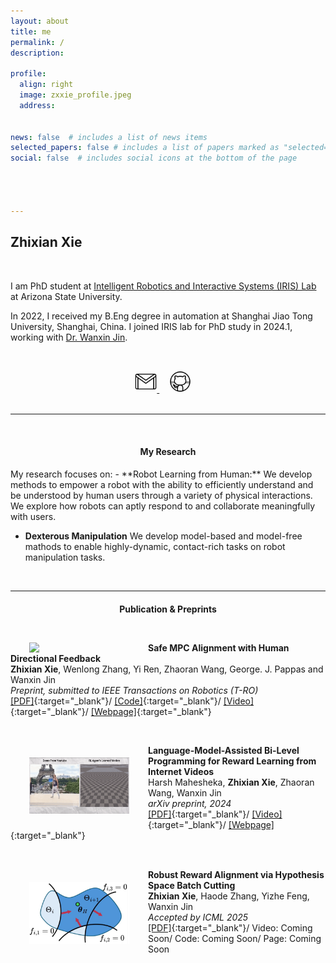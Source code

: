 ```yaml
---
layout: about
title: me
permalink: /
description: 

profile:
  align: right
  image: zxxie_profile.jpeg
  address: 


news: false  # includes a list of news items
selected_papers: false # includes a list of papers marked as "selected={true}"
social: false  # includes social icons at the bottom of the page




---
```



## **Zhixian Xie**

<p style="margin-bottom:1.3cm; margin-left: 0.5cm"> </p>


I am PhD student at <a href="https://asu-iris.github.io/">Intelligent Robotics and Interactive Systems (IRIS) Lab</a> at Arizona State University. 

In 2022, I received my B.Eng degree in automation at Shanghai Jiao Tong University, Shanghai, China. I joined IRIS lab for PhD study in 2024.1,  working with <a href="https://wanxinjin.github.io/">Dr. Wanxin Jin</a>. 

<p style="margin-bottom:1.2cm; margin-left: 1.5cm"> </p>



<center>
    <a href = "mailto:zxxie@asu.edu" target="_blank"> 
    <img src="assets/img/platform_icon/email.gif" width="35" target="_blank"> </a>   &nbsp;&nbsp;&nbsp;
<!-- <a href = "https://scholar.google.com/citations?user=SoEC4h4AAAAJ&hl=en" target="_blank"> 
    <img src="assets/img/platform_icon/scholar.png" width="35" target="_blank"></a>   &nbsp;&nbsp;&nbsp; -->
<a href = "https://github.com/Zhi-Xian-Xie" target="_blank">
    <img src="assets/img/platform_icon/github.gif" width="35" target="_blank"></a> &nbsp;&nbsp;&nbsp;
<!-- <a href = "https://twitter.com/jinwanxin" target="_blank">
    <img src="assets/img/platform_icon/twitter.gif" width="35" target="_blank"></a>  &nbsp;&nbsp;&nbsp; -->
<!-- <a href = "https://www.youtube.com/channel/UCkMgzXIhi3BmWP7tAdeyoaA" target="_blank">
    <img src="assets/img/platform_icon/youtube.gif" width="35" target="_blank"></a>  &nbsp;&nbsp;&nbsp; -->
</center>
<br />
<hr />
<br />
<center>
    <h4><strong>My Research</strong></h4>
</center>

<p style="margin-left: 1.5cm"> </p>
My research focuses on:
- **Robot Learning from Human:**  We develop methods to empower a robot with the ability to efficiently understand and be understood by human users through a variety of physical interactions. We explore how robots can aptly respond to and collaborate meaningfully with users.

- **Dexterous Manipulation** We develop model-based and model-free mathods to enable highly-dynamic, contact-rich tasks on robot manipulation tasks.

<p style="margin-bottom:1.2cm; margin-left: 1.5cm"> </p>


-----

<center>
    <h4><strong>Publication & Preprints</strong></h4>
</center>


<p style="margin-bottom:1.2cm; margin-left: 1.5cm"> </p>
<img src="collections/research/human/safe_alignment.gif"  width="160"  align="left" hspace="30" vspace=0 />

**Safe MPC Alignment with Human Directional Feedback** <br />
<b>Zhixian Xie</b>, Wenlong Zhang, Yi Ren, Zhaoran Wang, George. J. Pappas and Wanxin Jin<br />
*Preprint, submitted to IEEE Transactions on Robotics (T-RO)* <br />
[[PDF]](https://arxiv.org/abs/2407.04216){:target="_blank"}/ 
[[Code]](https://github.com/asu-iris/Safe-MPC-Alignment){:target="_blank"}/
[[Video]](https://youtu.be/QOODShHLQJE){:target="_blank"}/
[[Webpage]](https://zhi-xian-xie.github.io/safe_alignment_site/){:target="_blank"}

<p style="margin-bottom:1.2cm; margin-left: 1.5cm"> </p>
<img src="collections/research/VLM/vlm.gif"  width="160"  align="left" hspace="30" vspace="20" />

**Language-Model-Assisted Bi-Level Programming for Reward Learning from Internet Videos** <br />
Harsh Mahesheka, <b>Zhixian Xie</b>, Zhaoran Wang, Wanxin Jin <br />
*arXiv preprint, 2024* <br />
[[PDF]](https://arxiv.org/abs/2410.09286){:target="_blank"}/ 
[[Video]](https://www.youtube.com/watch?v=CzlyYLu4mLQ){:target="_blank"}/
[[Webpage]](https://harshmahesheka.github.io/vid-to-reward/){:target="_blank"}

<p style="margin-bottom:1.2cm; margin-left: 1.5cm"> </p>
<img src="collections/research/human/cut_robust.png"  width="160"  align="left" hspace="30" vspace="20" />

**Robust Reward Alignment via Hypothesis Space Batch Cutting** <br />
<b>Zhixian Xie</b>, Haode Zhang, Yizhe Feng, Wanxin Jin <br />
*Accepted by ICML 2025* <br />
[[PDF]](https://arxiv.org/abs/2410.09286){:target="_blank"}/ 
Video: Coming Soon/
Code: Coming Soon/
Page: Coming Soon
<p style="margin-bottom:1.2cm; margin-left: 1.5cm"> </p>

